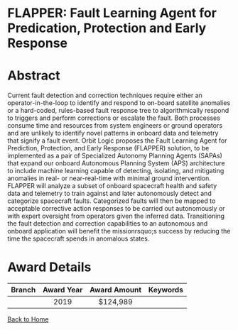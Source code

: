 
FLAPPER: Fault Learning Agent for Predication, Protection and Early Response
============================================================================

# Abstract


Current fault detection and correction techniques require either an operator-in-the-loop to identify and respond to on-board satellite anomalies or a hard-coded, rules-based fault response tree to algorithmically respond to triggers and perform corrections or escalate the fault. Both processes consume time and resources from system engineers or ground operators and are unlikely to identify novel patterns in onboard data and telemetry that signify a fault event. Orbit Logic proposes the Fault Learning Agent for Prediction, Protection, and Early Response (FLAPPER) solution, to be implemented as a pair of Specialized Autonomy Planning Agents (SAPAs) that expand our onboard Autonomous Planning System (APS) architecture to include machine learning capable of detecting, isolating, and mitigating anomalies in real- or near-real-time with minimal ground intervention. FLAPPER will analyze a subset of onboard spacecraft health and safety data and telemetry to train against and later autonomously detect and categorize spacecraft faults. Categorized faults will then be mapped to acceptable corrective action responses to be carried out autonomously or with expert oversight from operators given the inferred data. Transitioning the fault detection and correction capabilities to an autonomous and onboard application will benefit the missionrsquo;s success by reducing the time the spacecraft spends in anomalous states.  

# Award Details

|Branch|Award Year|Award Amount|Keywords|
| :---: | :---: | :---: | :---: |
||2019|$124,989||
  
  


[Back to Home](https://github.com/chrischow/dod_sbir_awards/Reports/JT/#515)